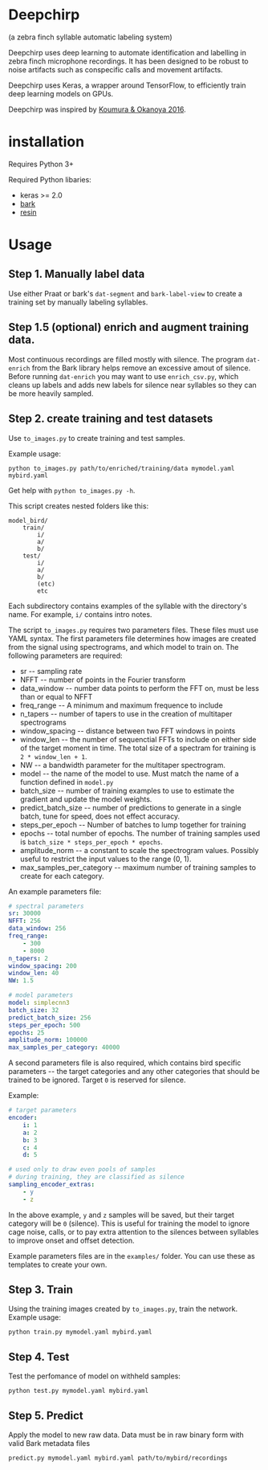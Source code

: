 # Deepchirp
(a zebra finch syllable automatic labeling system)

Deepchirp uses deep learning to automate identification and labelling in zebra finch microphone recordings. It has been designed to be robust to noise artifacts such as conspecific calls and movement artifacts.

Deepchirp uses Keras, a wrapper around TensorFlow, to efficiently train deep learning models on GPUs.

Deepchirp was inspired by [Koumura & Okanoya 2016](http://journals.plos.org/plosone/article?id=10.1371/journal.pone.0159188).

# installation

Requires Python 3+

Required Python libaries:
+ keras >= 2.0
+ [bark](https://github.com/kylerbrown/bark)
+ [resin](https://github.com/kylerbrown/resin)


# Usage
## Step 1. Manually label data
Use either Praat or bark's `dat-segment` and `bark-label-view` to create a training set by manually labeling syllables.

## Step 1.5 (optional) enrich and augment training data.

Most continuous recordings are filled mostly with silence. The program `dat-enrich` from the Bark library helps remove an excessive amout of silence. Before running `dat-enrich` you may want to use `enrich_csv.py`,
which cleans up labels and adds new labels for silence near syllables so they can be more heavily sampled.

## Step 2. create training and test datasets

Use `to_images.py` to create training and test samples. 

Example usage:

`python to_images.py path/to/enriched/training/data mymodel.yaml mybird.yaml`

Get help with `python to_images.py -h`.

This script creates nested folders like this:
```
model_bird/
    train/
        i/
        a/
        b/
    test/
        i/
        a/
        b/
        (etc)
        etc
```
Each subdirectory contains examples of the syllable with the directory's name. For example, `i/` contains intro notes.

The script `to_images.py` requires two parameters files. These files must use YAML syntax. The first parameters file determines how images are created from the signal using spectrograms, and which model to train on. The following parameters are required:
+ sr -- sampling rate
+ NFFT -- number of points in the Fourier transform
+ data\_window -- number data points to perform the FFT on, must be less than or equal to NFFT
+ freq\_range -- A minimum and maximum frequence to include
+ n\_tapers -- number of tapers to use in the creation of multitaper spectrograms
+ window\_spacing -- distance between two FFT windows in points
+ window\_len -- the number of sequenctial FFTs to include on either side of the target moment in time. The total size of a spectram for training is `2 * window_len + 1`.
+ NW -- a bandwidth parameter for the multitaper spectrogram.
+ model -- the name of the model to use. Must match the name of a function defined in `model.py`
+ batch\_size -- number of training examples to use to estimate the gradient and update the model weights.
+ predict\_batch\_size -- number of predictions to generate in a single batch, tune for speed, does not effect accuracy.
+ steps\_per\_epoch -- Number of batches to lump together for training
+ epochs -- total number of epochs. The number of training samples used is `batch_size * steps_per_epoch * epochs`.
+ amplitude\_norm -- a constant to scale the spectrogram values. Possibly useful to restrict the input values to the range (0, 1).
+ max\_samples\_per\_category -- maximum number of training samples to create for each category.


An example parameters file:

```yaml
# spectral parameters
sr: 30000
NFFT: 256
data_window: 256
freq_range:
    - 300
    - 8000
n_tapers: 2
window_spacing: 200
window_len: 40
NW: 1.5

# model parameters
model: simplecnn3
batch_size: 32
predict_batch_size: 256
steps_per_epoch: 500
epochs: 25
amplitude_norm: 100000
max_samples_per_category: 40000
```


A second parameters file is also required, which contains bird specific parameters -- the target categories and any other categories that should be trained to be ignored. Target `0` is reserved for silence.

Example:
```yaml
# target parameters
encoder:
    i: 1
    a: 2
    b: 3
    c: 4
    d: 5

# used only to draw even pools of samples
# during training, they are classified as silence
sampling_encoder_extras:
    - y
    - z
```

In the above example, `y` and `z` samples will be saved, but their target category will be `0` (silence). This is useful for training the model to ignore cage noise, calls, or to pay extra attention to the silences between syllables to improve onset and offset detection.

Example parameters files are in the `examples/` folder. You can use these as templates to create your own.

## Step 3. Train
Using the training images created by `to_images.py`, train the network. Example usage:

    python train.py mymodel.yaml mybird.yaml

## Step 4. Test

Test the perfomance of model on withheld samples:

    python test.py mymodel.yaml mybird.yaml

## Step 5. Predict
Apply the model to new raw data. Data must be in raw binary form with valid Bark metadata files

    predict.py mymodel.yaml mybird.yaml path/to/mybird/recordings

